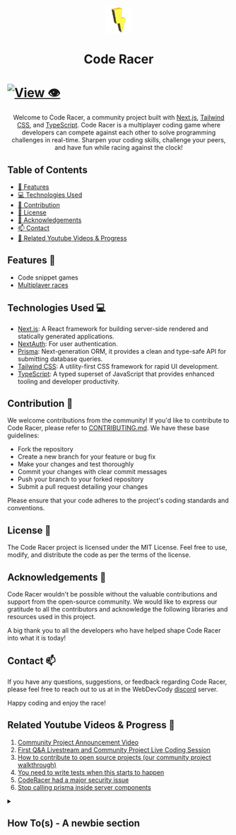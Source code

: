 <div align="center" >
  <img src="./packages/app/public/static/logo.png" width="60" alt="code-racer-logo">
  <br/>
  <h1>Code Racer</h1>
</div>

# [![View 👁️](https://img.shields.io/badge/Website-View%20🌐-red?style=for-the-badge&logo=appveyor)](https://code-racer-eight.vercel.app/)
 
<div align="center">
  Welcome to Code Racer, a community project built with <a href="https://nextjs.org/">Next.js</a>, <a href="https://tailwindcss.com">Tailwind CSS</a>, and <a href="https://www.typescriptlang.org">TypeScript</a>.
  Code Racer is a multiplayer coding game where developers can compete against each other to solve programming challenges in real-time. Sharpen your coding skills, challenge your peers, and have fun while racing against the clock!
</div>


## Table of Contents

- [:rocket: Features](#features)
- [:computer: Technologies Used](#technologies-used)
- [:raised_hands: Contribution](#contribution)
- [:scroll: License](#license)
- [:clap: Acknowledgements](#acknowledgements)
- [:mailbox: Contact](#contact)
- [:movie_camera: Related Youtube Videos & Progress](#related-youtube-videos--progress)

## Features :rocket:

- Code snippet games
- [Multiplayer races](./packages/wss/README.md)

## Technologies Used :computer:

- [Next.js](https://nextjs.org): A React framework for building server-side rendered and statically generated applications.
- [NextAuth](https://next-auth.js.org): For user authentication.
- [Prisma](https://www.prisma.io): Next-generation ORM, it provides a clean and type-safe API for submitting database queries.
- [Tailwind CSS](https://tailwindcss.com): A utility-first CSS framework for rapid UI development.
- [TypeScript](https://www.typescriptlang.org): A typed superset of JavaScript that provides enhanced tooling and developer productivity.

## Contribution :raised_hands:

We welcome contributions from the community! If you'd like to contribute to Code Racer, please refer to [CONTRIBUTING.md](./CONTRIBUTING.md). We have these base guidelines:

- Fork the repository
- Create a new branch for your feature or bug fix
- Make your changes and test thoroughly
- Commit your changes with clear commit messages
- Push your branch to your forked repository
- Submit a pull request detailing your changes

Please ensure that your code adheres to the project's coding standards and conventions.

## License :scroll:

The Code Racer project is licensed under the MIT License. Feel free to use, modify, and distribute the code as per the terms of the license.

## Acknowledgements :clap:

Code Racer wouldn't be possible without the valuable contributions and support from the open-source community. We would like to express our gratitude to all the contributors and acknowledge the following libraries and resources used in this project.

A big thank you to all the developers who have helped shape Code Racer into what it is today!

## Contact :mailbox:

If you have any questions, suggestions, or feedback regarding Code Racer, please feel free to reach out to us at in the WebDevCody [discord](https://discord.gg/4kGbBaa) server.

Happy coding and enjoy the race!

## Related Youtube Videos & Progress :movie_camera:

1. [Community Project Announcement Video](https://www.youtube.com/watch?v=-n6tV3RPjGc)
2. [First Q&A Livestream and Community Project Live Coding Session](https://www.youtube.com/watch?v=BQXXBsHXfak)
3. [How to contribute to open source projects (our community project walkthrough)](https://www.youtube.com/watch?v=dLRA1lffWBw)
4. [You need to write tests when this starts to happen](https://www.youtube.com/watch?v=PzrhclEQp-M)
5. [CodeRacer had a major security issue](https://www.youtube.com/watch?v=FigpqBGqwK4)
6. [Stop calling prisma inside server components](https://www.youtube.com/watch?v=sLIoCfKK5SA)

<details>
  <summary>
    <h2>How To(s) - A newbie section</h2>
  </summary>

### Check the logs of Post

> Run the command - `docker logs --follow code-racer-postgres`

</details>
